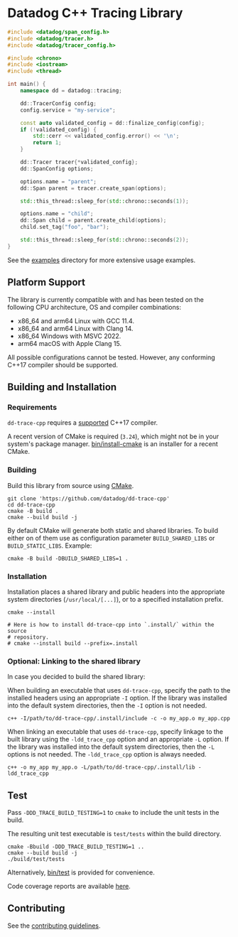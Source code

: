 Datadog C++ Tracing Library
===========================
```c++
#include <datadog/span_config.h>
#include <datadog/tracer.h>
#include <datadog/tracer_config.h>

#include <chrono>
#include <iostream>
#include <thread>

int main() {
    namespace dd = datadog::tracing;

    dd::TracerConfig config;
    config.service = "my-service";

    const auto validated_config = dd::finalize_config(config);
    if (!validated_config) {
        std::cerr << validated_config.error() << '\n';
        return 1;
    }

    dd::Tracer tracer{*validated_config};
    dd::SpanConfig options;

    options.name = "parent";
    dd::Span parent = tracer.create_span(options);

    std::this_thread::sleep_for(std::chrono::seconds(1));

    options.name = "child";
    dd::Span child = parent.create_child(options);
    child.set_tag("foo", "bar");

    std::this_thread::sleep_for(std::chrono::seconds(2));
}
```
See the [examples](examples) directory for more extensive usage examples.

## Platform Support
The library is currently compatible with and has been tested on the following CPU architecture, OS and compiler combinations:
- x86_64 and arm64 Linux with GCC 11.4.
- x86_64 and arm64 Linux with Clang 14.
- x86_64 Windows with MSVC 2022.
- arm64 macOS with Apple Clang 15.

All possible configurations cannot be tested. However, any conforming C++17 compiler should be supported.

## Building and Installation

### Requirements
`dd-trace-cpp` requires a [supported](#platform-support) C++17 compiler.

A recent version of CMake is required (`3.24`), which might not be in your
system's package manager. [bin/install-cmake](bin/install-cmake) is an installer
for a recent CMake.

### Building
Build this library from source using [CMake][1].

```shell
git clone 'https://github.com/datadog/dd-trace-cpp'
cd dd-trace-cpp
cmake -B build .
cmake --build build -j
```

By default CMake will generate both static and shared libraries. To build either on of them use
as configuration parameter `BUILD_SHARED_LIBS` or `BUILD_STATIC_LIBS`. Example:

```shell
cmake -B build -DBUILD_SHARED_LIBS=1 .
```

### Installation
Installation places a shared library and public headers into the appropriate system directories
(`/usr/local/[...]`), or to a specified installation prefix.

```shell
cmake --install

# Here is how to install dd-trace-cpp into `.install/` within the source
# repository.
# cmake --install build --prefix=.install
```

### Optional: Linking to the shared library
In case you decided to build the shared library:

When building an executable that uses `dd-trace-cpp`, specify the path to
the installed headers using an appropriate `-I` option.  If the library was
installed into the default system directories, then the `-I` option is not
needed.
```shell
c++ -I/path/to/dd-trace-cpp/.install/include -c -o my_app.o my_app.cpp
```

When linking an executable that uses `dd-trace-cpp`, specify linkage to the
built library using the `-ldd_trace_cpp` option and an appropriate `-L` option.
If the library was installed into the default system directories, then the `-L`
options is not needed. The `-ldd_trace_cpp` option is always needed.
```shell
c++ -o my_app my_app.o -L/path/to/dd-trace-cpp/.install/lib -ldd_trace_cpp
```

Test
----
Pass `-DDD_TRACE_BUILD_TESTING=1` to `cmake` to include the unit tests in the build.

The resulting unit test executable is `test/tests` within the build directory.
```shell
cmake -Bbuild -DDD_TRACE_BUILD_TESTING=1 ..
cmake --build build -j
./build/test/tests
```

Alternatively, [bin/test](bin/test) is provided for convenience.

Code coverage reports are available [here][2].

Contributing
------------
See the [contributing guidelines](CONTRIBUTING.md).

[1]: https://cmake.org/
[2]: https://datadog.github.io/dd-trace-cpp-coverage
